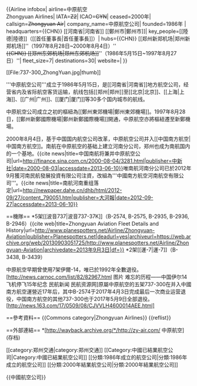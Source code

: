 {{Airline infobox|
airline=中原航空<br>Zhongyuan Airlines|
IATA=<del>Z2</del>|
ICAO=<del>CYN</del>|
ceased=2000年|
callsign=<del>Zhongyuan Air</del>|
company_name=中原航空公司|
founded=1986年 |
headquarters={{CHN}} [[河南省|河南省]] [[鄭州市|鄭州市]]|
key_people=[[陸德|陸德]]（[[首任董事長|首任董事長]]）|
hubs={{CHN}} [[郑州新郑机场|郑州新郑机场]]''（1997年8月28日~2000年8月4日）''<br><s>{{CHN}} [[郑州东郊机场|郑州东郊机场]]</s>''（1986年5月15日~1997年8月27日）''|
fleet_size=7|
destinations=30|
website=|
}}

[[File:737-300_ZhongYuan.jpg|thumb]]

'''中原航空公司'''成立于1986年5月15日，是[[河南省|河南省]]地方航空公司，经营省内及省际航空客货运输，航线包括[[郑州|郑州]]至[[北京|北京]]、[[上海|上海]]、[[广州|广州]]、[[厦门|厦门]]等30多个国内城市的航线。

中原航空公司成立之初的樞紐為[[鄭州東郊機場|鄭州東郊機場]]。1997年8月28日，[[鄭州新鄭國際機場|鄭州新鄭國際機場]]開通，中原航空亦將樞紐遷至新鄭機場。

2000年8月4日，基于中国国内航空公司改革，中原航空公司并入[[中国南方航空|中国南方航空]]。南航在中原航空的基础上建立河南分公司，郑州也成为南航国内的一个基地。<ref>{{cite news|title=中国南航将兼并中原航空公司|url=http://finance.sina.com.cn/2000-08-04/3281.html|publisher=中新社|date=2000-08-03|accessdate=2013-06-10}}</ref>唯南航河南分公司已於2012年9月獲河南民航發展投資有限公司注資，改組為'''中國南方航空河南航空有限公司'''。<ref>{{cite news|title=南航河南重组落定|url=http://newpaper.dahe.cn/dhb/html/2012-09/27/content_790051.htm|publisher=大河報|date=2012-09-27|accessdate=2013-06-10}}</ref>

==機隊==
*5架[[波音737|波音737-37K]]（B-2574, B-2575, B-2935, B-2936, B-2946）<ref>{{cite web|title=Zhongyuan Aviation Fleet Details and History|url=http://www.planespotters.net/Airline/Zhongyuan-Aviation|publisher=Planespotters.net|deadurl=yes|archiveurl=https://web.archive.org/web/20130903051725/http://www.planespotters.net/Airline/Zhongyuan-Aviation|archivedate=2013年9月3日|df=}}</ref>
*2架[[運-7|運-7]]（B-3438, B-3439）

中原航空早期曾使用7架伊爾-14，唯已於1992年全數退役。<ref>[http://news.carnoc.com/list/82/82967.html 图片 难忘的历程——中国伊尔14飞机停飞15年纪念 民航新闻 民航资源网]</ref>原屬中原航空的五架737-300在并入中國南方航空運營近17年后，其中B-2574于2017年4月3日完成最后一次商业运营退役，中国南方航空的其他737-300也于2017年5月9日全部退役。<ref>[http://news.163.com/17/0509/08/CJVVLH4600014AEE.html]</ref>

==參考資料==
{{Commons category|Zhongyuan Airlines}}
{{reflist}}

==外部連結==
*[http://wayback.archive.org/*/http://zy-air.com/ 中原航空] (存档)

[[category:郑州交通|category:郑州交通]]
[[Category:中國已結業航空公司|Category:中國已結業航空公司]]
[[分類:1986年成立的航空公司|分類:1986年成立的航空公司]]
[[分類:2000年結業航空公司|分類:2000年結業航空公司]]


{{中國航空公司}}